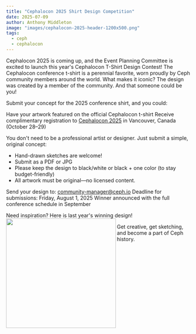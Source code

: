 ```yaml
---
title: "Cephalocon 2025 Shirt Design Competition"
date: 2025-07-09
author: Anthony Middleton
image: "images/cephalocon-2025-header-1200x500.png"
tags:
  - ceph
  - cephalocon
---
```

Cephalocon 2025 is coming up, and the Event Planning Committee is excited to launch this year's Cephalocon T-Shirt Design Contest! The Cephalocon conference t-shirt is a perennial favorite, worn proudly by Ceph community members around the world. What makes it iconic? The design was created by a member of the community. And that someone could be you!

Submit your concept for the 2025 conference shirt, and you could:

Have your artwork featured on the official Cephalocon t-shirt
Receive complimentary registration to [Cephalocon 2025](https://events.linuxfoundation.org/cephalocon/) in Vancouver, Canada (October 28–29)

You don't need to be a professional artist or designer. Just submit a simple, original concept:
* Hand-drawn sketches are welcome!
* Submit as a PDF or JPG
* Please keep the design to black/white or black + one color (to stay budget-friendly)
* All artwork must be original—no licensed content.

Send your design to: [community-manager@ceph.io](mailto:community-manager@ceph.io)
Deadline for submissions: Friday, August 1, 2025
Winner announced with the full conference schedule in September

Need inspiration? Here is last year's winning design!
<img align="left" width="300" height="300" src="images/cephalocon-24-tshirt.png">

Get creative, get sketching, and become a part of Ceph history.

